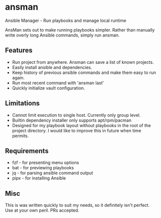 # ansman
Ansible Manager - Run playbooks and manage local runtime

AnsMan sets out to make running playbooks simpler. Rather than manually write overly long Ansible commands, simply run ansman.

## Features
- Run project from anywhere. Ansman can save a list of known projects.
- Easily install ansible and dependencies. 
- Keep history of previous ansible commands and make them easy to run again.
- Run most recent command with 'ansman last'
- Quickly initialize vault configuration.

## Limitations
- Cannot limit execution to single host. Currently only group level.
- Builtin dependency installer only supports apt/rpm/pacman
- Designed for my playbook layout without playbooks in the root of the project directory.
I would like to improve this in future when time permits.

## Requirements
- fzf  - for presenting menu options
- bat  - for previewing playbooks
- jq   - for parsing ansible command output
- pipx - for installing Ansible

## Misc
This is was written quickly to suit my needs, so it definitely isn't perfect. Use at your own peril. PRs accepted.